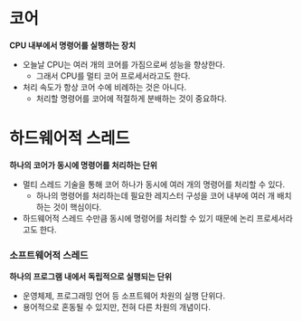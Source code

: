 # 코어

**CPU 내부에서 명령어를 실행하는 장치**

* 오늘날 CPU는 여러 개의 코어를 가짐으로써 성능을 향상한다.
  * 그래서 CPU를 멀티 코어 프로세서라고도 한다.
* 처리 속도가 항상 코어 수에 비례하는 것은 아니다.
  * 처리할 명령어를 코어에 적절하게 분배하는 것이 중요하다.

# 하드웨어적 스레드

**하나의 코어가 동시에 명령어를 처리하는 단위**

* 멀티 스레드 기술을 통해 코어 하나가 동시에 여러 개의 명령어를 처리할 수 있다.
  * 하나의 명령어를 처리하는데 필요한 레지스터 구성을 코어 내부에 여러 개 배치하는 것이 핵심이다.
* 하드웨어적 스레드 수만큼 동시에 명령어를 처리할 수 있기 때문에 논리 프로세서라고도 한다.

### 소프트웨어적 스레드

**하나의 프로그램 내에서 독립적으로 실행되는 단위**

* 운영체제, 프로그래밍 언어 등 소프트웨어 차원의 실행 단위다.
* 용어적으로 혼동될 수 있지만, 전혀 다른 차원의 개념이다.

   